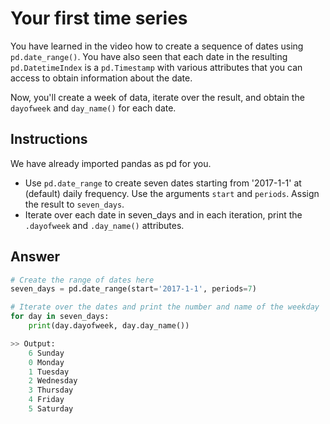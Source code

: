 # Your first time series

You have learned in the video how to create a sequence of dates using `pd.date_range()`. You have also seen that each date in the resulting `pd.DatetimeIndex` is a `pd.Timestamp` with various attributes that you can access to obtain information about the date.

Now, you'll create a week of data, iterate over the result, and obtain the `dayofweek` and `day_name()` for each date.

## Instructions
We have already imported pandas as pd for you.

- Use `pd.date_range` to create seven dates starting from '2017-1-1' at (default) daily frequency. Use the arguments `start` and `periods`. Assign the result to `seven_days`.
- Iterate over each date in seven_days and in each iteration, print the `.dayofweek` and `.day_name()` attributes.

## Answer
```py
# Create the range of dates here
seven_days = pd.date_range(start='2017-1-1', periods=7)

# Iterate over the dates and print the number and name of the weekday
for day in seven_days:
    print(day.dayofweek, day.day_name())
```

```py
>> Output:
    6 Sunday
    0 Monday
    1 Tuesday
    2 Wednesday
    3 Thursday
    4 Friday
    5 Saturday
```
